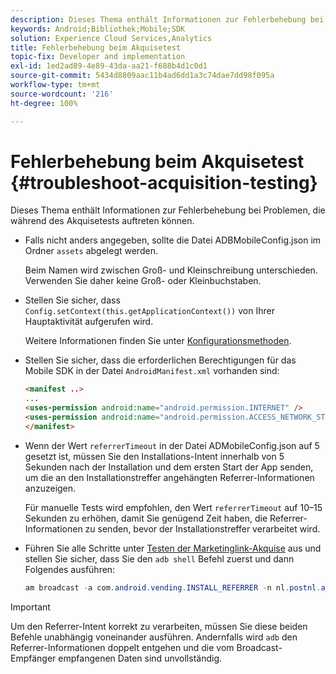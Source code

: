 ```yaml
---
description: Dieses Thema enthält Informationen zur Fehlerbehebung bei Problemen, die während des Akquisetests auftreten können.
keywords: Android;Bibliothek;Mobile;SDK
solution: Experience Cloud Services,Analytics
title: Fehlerbehebung beim Akquisetest
topic-fix: Developer and implementation
exl-id: 1ed2ad89-4e89-43da-aa21-f688b4d1c0d1
source-git-commit: 5434d8809aac11b4ad6dd1a3c74dae7dd98f095a
workflow-type: tm+mt
source-wordcount: '216'
ht-degree: 100%

---
```


# Fehlerbehebung beim Akquisetest {#troubleshoot-acquisition-testing}

Dieses Thema enthält Informationen zur Fehlerbehebung bei Problemen, die während des Akquisetests auftreten können.

* Falls nicht anders angegeben, sollte die Datei ADBMobileConfig.json im Ordner `assets` abgelegt werden.

   Beim Namen wird zwischen Groß- und Kleinschreibung unterschieden. Verwenden Sie daher keine Groß- oder Kleinbuchstaben.

* Stellen Sie sicher, dass `Config.setContext(this.getApplicationContext())` von Ihrer Hauptaktivität aufgerufen wird.

   Weitere Informationen finden Sie unter [Konfigurationsmethoden](../configuration/methods.md).

* Stellen Sie sicher, dass die erforderlichen Berechtigungen für das Mobile SDK in der Datei `AndroidManifest.xml` vorhanden sind:

   ```html
   <manifest ..>
   ... 
   <uses-permission android:name="android.permission.INTERNET" />
   <uses-permission android:name="android.permission.ACCESS_NETWORK_STATE" />
   </manifest>
   ```

* Wenn der Wert `referrerTimeout` in der Datei ADMobileConfig.json auf 5 gesetzt ist, müssen Sie den Installations-Intent innerhalb von 5 Sekunden nach der Installation und dem ersten Start der App senden, um die an den Installationstreffer angehängten Referrer-Informationen anzuzeigen.

   Für manuelle Tests wird empfohlen, den Wert `referrerTimeout` auf 10–15 Sekunden zu erhöhen, damit Sie genügend Zeit haben, die Referrer-Informationen zu senden, bevor der Installationstreffer verarbeitet wird.

* Führen Sie alle Schritte unter [Testen der Marketinglink-Akquise](t-testing-marketing-link-acquisition.md) aus und stellen Sie sicher, dass Sie den `adb shell` Befehl zuerst und dann Folgendes ausführen:

   ```java
   am broadcast -a com.android.vending.INSTALL_REFERRER -n nl.postnl.app/.tracking.AdobeAcquisitionLinkBroadcastReceiver --es "referrer" "utm_source=adb_acq_v3&utm_campaign=adb_acq_v3&utm_content=<the newly generated id at step #7>"
   ```

>[!IMPORTANT]
>
>Um den Referrer-Intent korrekt zu verarbeiten, müssen Sie diese beiden Befehle unabhängig voneinander ausführen. Andernfalls wird `adb` den Referrer-Informationen doppelt entgehen und die vom Broadcast-Empfänger empfangenen Daten sind unvollständig.
